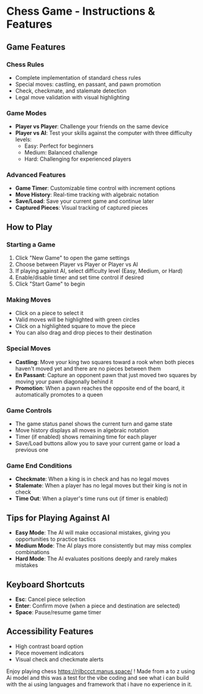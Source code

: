 # Chess Game - Instructions & Features

## Game Features

### Chess Rules
- Complete implementation of standard chess rules
- Special moves: castling, en passant, and pawn promotion
- Check, checkmate, and stalemate detection
- Legal move validation with visual highlighting

### Game Modes
- **Player vs Player**: Challenge your friends on the same device
- **Player vs AI**: Test your skills against the computer with three difficulty levels:
  - Easy: Perfect for beginners
  - Medium: Balanced challenge
  - Hard: Challenging for experienced players

### Advanced Features
- **Game Timer**: Customizable time control with increment options
- **Move History**: Real-time tracking with algebraic notation
- **Save/Load**: Save your current game and continue later
- **Captured Pieces**: Visual tracking of captured pieces

## How to Play

### Starting a Game
1. Click "New Game" to open the game settings
2. Choose between Player vs Player or Player vs AI
3. If playing against AI, select difficulty level (Easy, Medium, or Hard)
4. Enable/disable timer and set time control if desired
5. Click "Start Game" to begin

### Making Moves
- Click on a piece to select it
- Valid moves will be highlighted with green circles
- Click on a highlighted square to move the piece
- You can also drag and drop pieces to their destination

### Special Moves
- **Castling**: Move your king two squares toward a rook when both pieces haven't moved yet and there are no pieces between them
- **En Passant**: Capture an opponent pawn that just moved two squares by moving your pawn diagonally behind it
- **Promotion**: When a pawn reaches the opposite end of the board, it automatically promotes to a queen

### Game Controls
- The game status panel shows the current turn and game state
- Move history displays all moves in algebraic notation
- Timer (if enabled) shows remaining time for each player
- Save/Load buttons allow you to save your current game or load a previous one

### Game End Conditions
- **Checkmate**: When a king is in check and has no legal moves
- **Stalemate**: When a player has no legal moves but their king is not in check
- **Time Out**: When a player's time runs out (if timer is enabled)

## Tips for Playing Against AI
- **Easy Mode**: The AI will make occasional mistakes, giving you opportunities to practice tactics
- **Medium Mode**: The AI plays more consistently but may miss complex combinations
- **Hard Mode**: The AI evaluates positions deeply and rarely makes mistakes

## Keyboard Shortcuts
- **Esc**: Cancel piece selection
- **Enter**: Confirm move (when a piece and destination are selected)
- **Space**: Pause/resume game timer

## Accessibility Features
- High contrast board option
- Piece movement indicators
- Visual check and checkmate alerts

Enjoy playing chess https://rilbccct.manus.space/ !
Made from a to z using Ai model and this was a test for the vibe coding and see what i can build with the ai using languages and framework that i have no experience in it.
